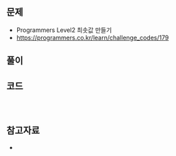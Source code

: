 ## 문제

- Programmers Level2 최솟값 만들기
- https://programmers.co.kr/learn/challenge_codes/179

## 풀이


## 코드

```



```

## 참고자료
- 
